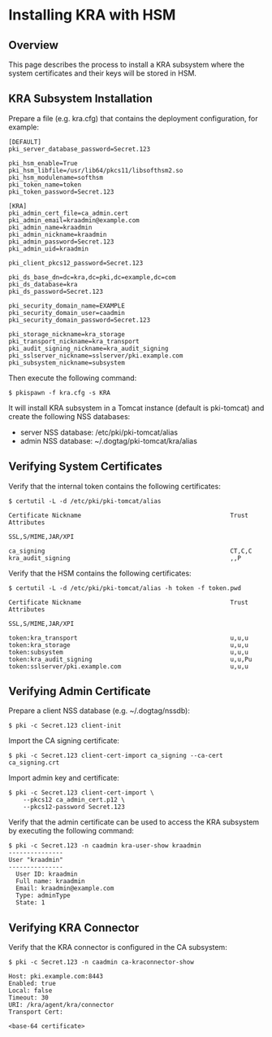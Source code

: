 Installing KRA with HSM
=======================

Overview
--------

This page describes the process to install a KRA subsystem
where the system certificates and their keys will be stored in HSM.

KRA Subsystem Installation
--------------------------

Prepare a file (e.g. kra.cfg) that contains the deployment configuration, for example:

```
[DEFAULT]
pki_server_database_password=Secret.123

pki_hsm_enable=True
pki_hsm_libfile=/usr/lib64/pkcs11/libsofthsm2.so
pki_hsm_modulename=softhsm
pki_token_name=token
pki_token_password=Secret.123

[KRA]
pki_admin_cert_file=ca_admin.cert
pki_admin_email=kraadmin@example.com
pki_admin_name=kraadmin
pki_admin_nickname=kraadmin
pki_admin_password=Secret.123
pki_admin_uid=kraadmin

pki_client_pkcs12_password=Secret.123

pki_ds_base_dn=dc=kra,dc=pki,dc=example,dc=com
pki_ds_database=kra
pki_ds_password=Secret.123

pki_security_domain_name=EXAMPLE
pki_security_domain_user=caadmin
pki_security_domain_password=Secret.123

pki_storage_nickname=kra_storage
pki_transport_nickname=kra_transport
pki_audit_signing_nickname=kra_audit_signing
pki_sslserver_nickname=sslserver/pki.example.com
pki_subsystem_nickname=subsystem
```

Then execute the following command:

```
$ pkispawn -f kra.cfg -s KRA
```

It will install KRA subsystem in a Tomcat instance (default is pki-tomcat) and create the following NSS databases:
* server NSS database: /etc/pki/pki-tomcat/alias
* admin NSS database: ~/.dogtag/pki-tomcat/kra/alias

Verifying System Certificates
-----------------------------

Verify that the internal token contains the following certificates:

```
$ certutil -L -d /etc/pki/pki-tomcat/alias

Certificate Nickname                                         Trust Attributes
                                                             SSL,S/MIME,JAR/XPI

ca_signing                                                   CT,C,C
kra_audit_signing                                            ,,P
```

Verify that the HSM contains the following certificates:

```
$ certutil -L -d /etc/pki/pki-tomcat/alias -h token -f token.pwd

Certificate Nickname                                         Trust Attributes
                                                             SSL,S/MIME,JAR/XPI

token:kra_transport                                          u,u,u
token:kra_storage                                            u,u,u
token:subsystem                                              u,u,u
token:kra_audit_signing                                      u,u,Pu
token:sslserver/pki.example.com                              u,u,u
```

Verifying Admin Certificate
---------------------------

Prepare a client NSS database (e.g. ~/.dogtag/nssdb):

```
$ pki -c Secret.123 client-init
```

Import the CA signing certificate:

```
$ pki -c Secret.123 client-cert-import ca_signing --ca-cert ca_signing.crt
```

Import admin key and certificate:

```
$ pki -c Secret.123 client-cert-import \
    --pkcs12 ca_admin_cert.p12 \
    --pkcs12-password Secret.123
```

Verify that the admin certificate can be used to access the KRA subsystem by executing the following command:

```
$ pki -c Secret.123 -n caadmin kra-user-show kraadmin
---------------
User "kraadmin"
---------------
  User ID: kraadmin
  Full name: kraadmin
  Email: kraadmin@example.com
  Type: adminType
  State: 1
```

Verifying KRA Connector
-----------------------

Verify that the KRA connector is configured in the CA subsystem:

```
$ pki -c Secret.123 -n caadmin ca-kraconnector-show

Host: pki.example.com:8443
Enabled: true
Local: false
Timeout: 30
URI: /kra/agent/kra/connector
Transport Cert:

<base-64 certificate>
```
